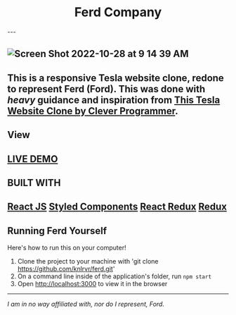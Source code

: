 <h1 align="center">Ferd Company</h1>
---

![Screen Shot 2022-10-28 at 9 14 39 AM](https://user-images.githubusercontent.com/91632194/198602599-5ea83111-38a2-44c2-a3f1-d1bae9440dec.png)
---

This is a responsive Tesla website clone, redone to represent Ferd (Ford). This was done with *heavy* 
guidance and inspiration from [This Tesla Website Clone by Clever Programmer](https://www.youtube.com/watch?v=lUeS9Wsj6dk&t=160s). 
---

## View
[LIVE DEMO]()
---

## BUILT WITH
[React JS](https://reactjs.org/docs/getting-started.html)
[Styled Components](https://styled-components.com/docs/basics#installation)
[React Redux](https://react-redux.js.org/)
[Redux](https://redux-toolkit.js.org/)
---

## Running Ferd Yourself
Here's how to run this on your computer!

1. Clone the project to your machine with 'git clone https://github.com/knlrvr/ferd.git'
2. On a command line inside of the application's folder, run `npm start`
3. Open [http://localhost:3000](http://localhost:3000) to view it in the browser
---

*I am in no way affiliated with, nor do I represent, Ford.*
